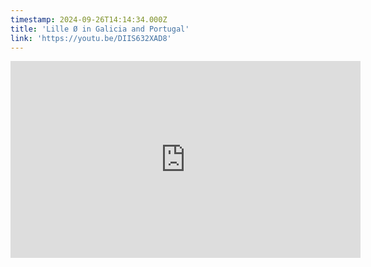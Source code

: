 ```yaml
---
timestamp: 2024-09-26T14:14:34.000Z
title: 'Lille Ø in Galicia and Portugal'
link: 'https://youtu.be/DIIS632XAD8'
---
```

<iframe width="560" height="315" src="https://www.youtube.com/embed/0IQTxtWYtcU?si=lAiaJ5a2ucRnJcln" title="YouTube video player" frameborder="0" allow="accelerometer; autoplay; clipboard-write; encrypted-media; gyroscope; picture-in-picture; web-share" referrerpolicy="strict-origin-when-cross-origin" allowfullscreen></iframe>

